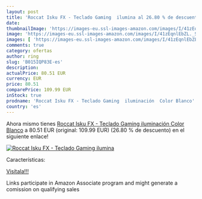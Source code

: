 ```yaml
---
layout: post
title: 'Roccat Isku FX - Teclado Gaming  ilumina al 26.80 % de descuento'
date: 
thumbnailImage: 'https://images-eu.ssl-images-amazon.com/images/I/41zEqnlEbZL._SL200_.jpg'
image: 'https://images-eu.ssl-images-amazon.com/images/I/41zEqnlEbZL._SL200_.jpg'
images: [ 'https://images-eu.ssl-images-amazon.com/images/I/41zEqnlEbZL._SL200_.jpg' ]
comments: true
category: ofertas
author: ring
slug: 'B015IQP83E-es'
description:
actualPrice: 80.51 EUR
currency: EUR
price: 80.51
comparePrice: 109.99 EUR
inStock: true
prodname: 'Roccat Isku FX - Teclado Gaming  iluminación  Color Blanco'
country: 'es'
---
```


Ahora mismo tienes [Roccat Isku FX - Teclado Gaming  iluminación  Color Blanco](https://www.amazon.es/dp/B015IQP83E/?tag=tolees-21) a 80.51 EUR (original: 109.99 EUR) (26.80 %  de descuento) en el siguiente enlace!

[![Roccat Isku FX - Teclado Gaming  ilumina](https://images-eu.ssl-images-amazon.com/images/I/41zEqnlEbZL._SL200_.jpg)](https://www.amazon.es/dp/B015IQP83E/?tag=tolees-21)

Características:


[Visítala!!!](https://www.amazon.es/dp/B015IQP83E/?tag=tolees-21)

Links participate in Amazon Associate program and might generate a comission on qualifying sales
